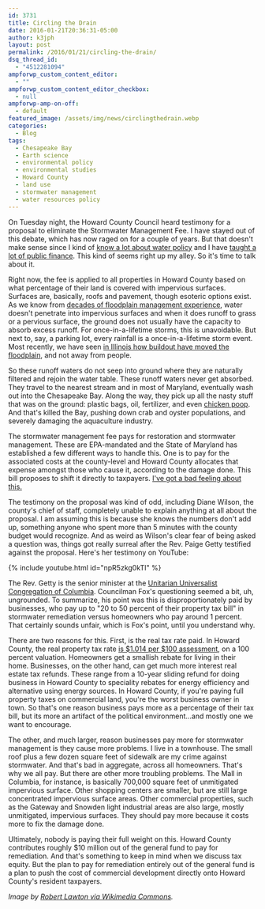 ```yaml
---
id: 3731
title: Circling the Drain
date: 2016-01-21T20:36:31-05:00
author: k3jph
layout: post
permalink: /2016/01/21/circling-the-drain/
dsq_thread_id:
  - "4512281094"
ampforwp_custom_content_editor:
  - ""
ampforwp_custom_content_editor_checkbox:
  - null
ampforwp-amp-on-off:
  - default
featured_image: /assets/img/news/circlingthedrain.webp
categories:
  - Blog
tags:
  - Chesapeake Bay
  - Earth science
  - environmental policy
  - environmental studies
  - Howard County
  - land use
  - stormwater management
  - water resources policy
---
```

On Tuesday night, the Howard County Council heard testimony for a proposal to eliminate the Stormwater Management Fee.  I have stayed out of this debate, which has now raged on for a couple of years.  But that doesn't make sense since I kind of [know a lot about water policy](/scholarship) and I have [taught a lot of public finance](/teaching).  This kind of seems right up my alley.  So it's time to talk about it.

Right now, the fee is applied to all properties in Howard County based on what percentage of their land is covered with impervious surfaces.  Surfaces are, basically, roofs and pavement, though esoteric options exist.  As we know from [decades of floodplain management experience](http://water.usgs.gov/edu/impervious.html), water doesn't penetrate into impervious surfaces and when it does  runoff to grass or a pervious surface, the ground does not usually have the capacity to absorb excess runoff.  For once-in-a-lifetime storms, this is unavoidable.  But next to, say, a parking lot, every rainfall is a once-in-a-lifetime storm event.  Most recently, we have seen [in Illinois how buildout have moved the floodplain](https://jameshoward.us/2015/10/14/illinois-discovers-land-cover-increases-flooding/), and not away from people.  

So these runoff waters do not seep into ground where they are naturally filtered and rejoin the water table.  These runoff waters never get absorbed.  They travel to the nearest stream and in most of Maryland, eventually wash out into the Chesapeake Bay.  Along the way, they pick up all the nasty stuff that was on the ground: plastic bags, oil, fertilizer, and even [chicken poop](http://baltimore.cbslocal.com/2011/12/28/new-study-says-chicken-manure-runoff-too-much-for-chesapeake-bay/).  And that's killed the Bay, pushing down crab and oyster populations, and severely damaging the aquaculture industry.

The stormwater management fee pays for restoration and stormwater management.  These are EPA-mandated and the State of Maryland has established a few different ways to handle this.  One is to pay for the associated costs at the county-level and Howard County allocates that expense amongst those who cause it, according to the damage done.  This bill proposes to shift it directly to taxpayers.  [I've got a bad feeling about this.](https://www.youtube.com/watch?v=tsXEToflqGs)

The testimony on the proposal was kind of odd, including Diane Wilson, the county's chief of staff, completely unable to explain anything at all about the proposal.  I am assuming this is because she knows the numbers don't add up, something anyone who spent more than 5 minutes with the county budget would recognize.  And as weird as Wilson's clear fear of being asked a question was, things got really surreal after the Rev. Paige Getty testified against the proposal.  Here's her testimony on YouTube:

{% include youtube.html id="npR5zkg0kTI" %}

The Rev. Getty is the senior minister at the [Unitarian Universalist Congregation of Columbia](http://uucolumbia.net/).  Councilman Fox's questioning seemed a bit, uh, ungrounded.  To summarize, his point was this is disproportionately paid by businesses, who pay up to "20 to 50 percent of their property tax bill" in stormwater remediation versus homeowners who pay around 1 percent.  That certainly sounds unfair, which is Fox's point, until you understand why.  

There are two reasons for this.  First, is the real tax rate paid.  In Howard County, the real property tax rate [is $1.014 per $100 assessment](http://www.howardcountymd.gov/DisplayPrimary.aspx?id=1231), on a 100 percent valuation.  Homeowners get a smallish rebate for living in their home.  Businesses, on the other hand, can get much more interest real estate tax refunds.  These range from a 10-year sliding refund for doing business in Howard County to speciality rebates for energy efficiency and alternative using energy sources.  In Howard County, if you're paying full property taxes on commercial land, you're the worst business owner in town.  So that's one reason business pays more as a percentage of their tax bill, but its more an artifact of the political environment...and mostly one we want to encourage.  

The other, and much larger, reason businesses pay more for stormwater management is they cause more problems.  I live in a townhouse.  The small roof plus a few dozen square feet of sidewalk are my crime against stormwater.  And that's bad in aggregate, across all homeowners.  That's why we all pay.  But there are other more troubling problems.  The Mall in Columbia, for instance, is basically 700,000 square feet of unmitigated impervious surface.  Other shopping centers are smaller, but are still large concentrated impervious surface areas.  Other commercial properties, such as the Gateway and Snowden light industrial areas are also large, mostly unmitigated, impervious surfaces.  They should pay more because it costs more to fix the damage done.

Ultimately, nobody is paying their full weight on this.  Howard County contributes roughly $10 million out of the general fund to pay for remediation.  And that's something to keep in mind when we discuss tax equity.  But the plan to pay for remediation entirely out of the general fund is a plan to push the cost of commercial development directly onto Howard County's resident taxpayers.  

_Image by [Robert Lawton via Wikimedia Commons](https://commons.wikimedia.org/wiki/File:Storm_Drain.JPG)._
